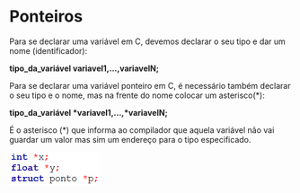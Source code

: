 # Ponteiros
<p>Para se declarar uma variável em C, devemos declarar o seu tipo e dar um nome (identificador):</p>
<b>tipo_da_variável variavel1,...,variavelN;</b>

<p>Para se declarar uma variável ponteiro em C, é necessário também declarar o seu tipo e o nome, mas na frente do nome colocar um asterisco(*):</p>
<b>tipo_da_variável *variavel1,...,*variavelN;</b>

<p>É o asterisco (*) que informa ao compilador que aquela variável não vai guardar um valor mas sim um endereço para o tipo especificado.
</p>

![figura](/markdowns/declaracao.png) 
